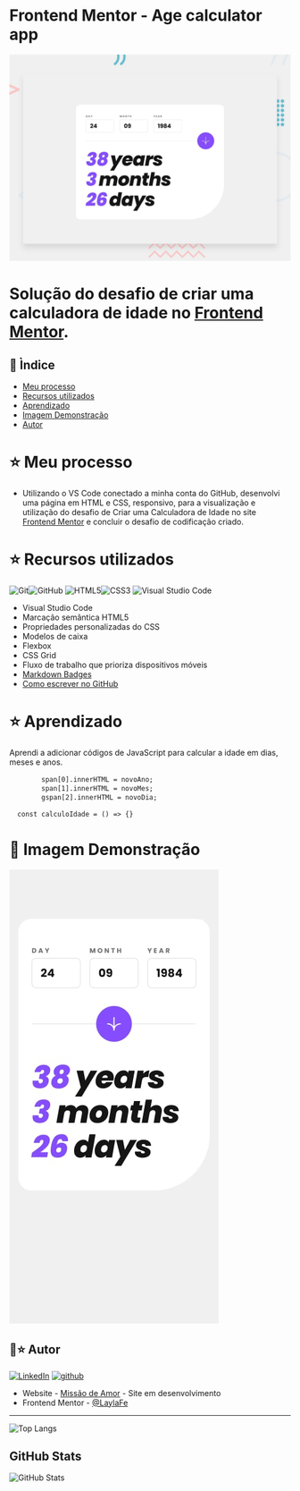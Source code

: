 # Frontend Mentor - Age calculator app

![Design preview for the Age calculator app coding challenge](./design/desktop-preview.jpg)

# Solução do desafio de criar uma calculadora de idade no [Frontend Mentor](https://www.frontendmentor.io/challenges/age-calculator-app-dF9DFFpj-Q). 

## 📖 Ìndice

- [Meu processo](#meu-processo)
- [Recursos utilizados](#Recursos-utilizados)
- [Aprendizado](#Aprendizado)
- [Imagem Demonstração](#imagem_demosntracao)
- [Autor](#Autor)

# ⭐ Meu processo

- Utilizando o VS Code conectado a minha conta do GitHub, desenvolvi uma página em HTML e CSS, responsivo, para a visualização e utilização do desafio de Criar uma Calculadora de Idade no site [Frontend Mentor](https://www.frontendmentor.io/challenges/age-calculator-app-dF9DFFpj-Q) e concluir o desafio de codificação criado.

# ⭐ Recursos utilizados

![Git](https://img.shields.io/badge/git-%23F05033.svg?style=for-the-badge&logo=git&logoColor=white)![GitHub](https://img.shields.io/badge/github-%23121011.svg?style=for-the-badge&logo=github&logoColor=white)
![HTML5](https://img.shields.io/badge/html5-%23E34F26.svg?style=for-the-badge&logo=html5&logoColor=white)![CSS3](https://img.shields.io/badge/css3-%231572B6.svg?style=for-the-badge&logo=css3&logoColor=white)
![Visual Studio Code](https://img.shields.io/badge/Visual%20Studio%20Code-0078d7.svg?style=for-the-badge&logo=visual-studio-code&logoColor=white)

- Visual Studio Code
- Marcação semântica HTML5
- Propriedades personalizadas do CSS
- Modelos de caixa
- Flexbox
- CSS Grid
- Fluxo de trabalho que prioriza dispositivos móveis
- [Markdown Badges](https://github.com/Ileriayo/markdown-badges#markdown-badges)
- [Como escrever no GitHub](https://docs.github.com/pt/get-started/writing-on-github)

# ⭐ Aprendizado

Aprendi a adicionar códigos de JavaScript para calcular a idade em dias, meses e anos.
```
        span[0].innerHTML = novoAno;
        span[1].innerHTML = novoMes;
        gspan[2].innerHTML = novoDia;
```
```
  const calculoIdade = () => {}
```

# 📌 Imagem Demonstração

![](design/mobile-design.jpg)


## 🌙⭐ Autor
[![LinkedIn](https://img.shields.io/badge/-laylafe-000?style=for-the-badge&logo=linkedin&logoColor=62b1d4&color:FFF)](https://www.linkedin.com/in/laylafe/)
[![github](https://img.shields.io/badge/-laylafe-000?style=for-the-badge&logo=github&)](https://github.com/laylafe)
- Website - [Missão de Amor](https://laylafe.github.io/missaodeamor/) - Site em desenvolvimento
- Frontend Mentor - [@LaylaFe](https://www.frontendmentor.io/profile/LaylaFe)

_____________________________

![Top Langs](https://github-readme-stats-git-masterrstaa-rickstaa.vercel.app/api/top-langs/?username=laylafe&layout=compact&bg_color=211452&border_color=00000000&title_color=E94D5F&text_color=FFF)

## GitHub Stats

![GitHub Stats](https://github-readme-stats.vercel.app/api?username=laylafe&theme=transparent&bg_color=211452&border_color=fff0&show_icons=true&icon_color=fff&title_color=fff&text_color=fff&hide_title=true&hide=stars)